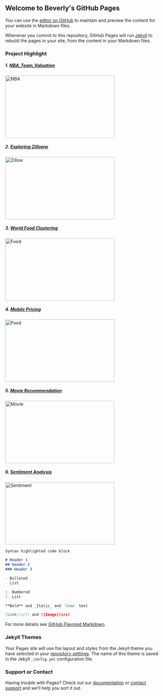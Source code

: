 ## Welcome to Beverly's GitHub Pages

You can use the [editor on GitHub](https://github.com/BeverlyHuang/beverlyhuang.github.io/edit/master/index.md) to maintain and preview the content for your website in Markdown files.

Whenever you commit to this repository, GitHub Pages will run [Jekyll](https://jekyllrb.com/) to rebuild the pages in your site, from the content in your Markdown files.

### Project Highlight

##### 1. [NBA_Team_Valuation](https://github.com/BeverlyHuang/EDA-on-NBA-Team-Valuation)
<img src="https://cdn.nba.net/nba-drupal-prod/2017-08/SEO-image-NBA-logoman.jpg" alt="NBA" width="350" height="200">

##### 2. [Exploring Zilloww](https://github.com/BeverlyHuang/Explore-Zillow)
<img src="https://cdn.vox-cdn.com/thumbor/z8CNaf1y9dNAtx7YDOnCPGrQSPI=/0x0:6714x3944/1200x800/filters:focal(2580x771:3654x1845)/cdn.vox-cdn.com/uploads/chorus_image/image/59380133/shutterstock_555325381.0.jpg" alt="Zillow" width="350" height="200">

##### 3. [World Food Clustering](https://github.com/BeverlyHuang/World-Food-Clustering)
<img src="https://ichef.bbci.co.uk/news/660/cpsprodpb/1325A/production/_88762487_junk_food.jpg" alt="Food" width="350" height="200">

##### 4. [Mobile Pricing](https://github.com/BeverlyHuang/mobile_price)
<img src="https://stylesage.co/blog/content/images/2018/05/Perezbox-Pricing.jpg" alt="Food" width="350" height="200">

##### 5. [Movie Recommendation](https://github.com/BeverlyHuang/Netflix-Movie-recommendation)
<img src="https://cdn20.patchcdn.com/users/22924509/20180619/041753/styles/T800x600/public/processed_images/jag_cz_movie_theater_retro_shutterstock_594132752-1529438777-6045.jpg" alt="Movie" width="350" height="200">

##### 6. [Sentiment Analysis](https://github.com/BeverlyHuang/sentiment_analysis)
<img src="https://cdn0.tnwcdn.com/wp-content/blogs.dir/1/files/2017/08/Slider-Sentiment-468x340.png" alt="Sentiment" width="350" height="200">


```markdown
Syntax highlighted code block

# Header 1
## Header 2
### Header 3

- Bulleted
- List

1. Numbered
2. List

**Bold** and _Italic_ and `Code` text

[Link](url) and ![Image](src)
```

For more details see [GitHub Flavored Markdown](https://guides.github.com/features/mastering-markdown/).

### Jekyll Themes

Your Pages site will use the layout and styles from the Jekyll theme you have selected in your [repository settings](https://github.com/BeverlyHuang/beverlyhuang.github.io/settings). The name of this theme is saved in the Jekyll `_config.yml` configuration file.

### Support or Contact

Having trouble with Pages? Check out our [documentation](https://help.github.com/categories/github-pages-basics/) or [contact support](https://github.com/contact) and we’ll help you sort it out.









